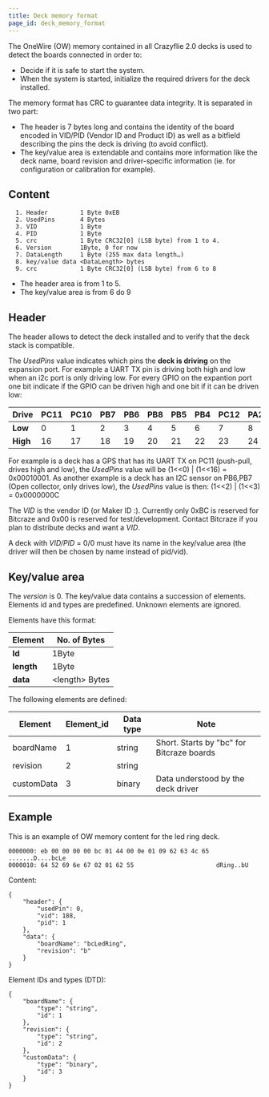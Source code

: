 ```yaml
---
title: Deck memory format
page_id: deck_memory_format 
---
```


The OneWire (OW) memory contained in all Crazyflie 2.0 decks is used to
detect the boards connected in order to:

-   Decide if it is safe to start the system.
-   When the system is started, initialize the required drivers for the
    deck installed.

The memory format has CRC to guarantee data integrity. It is separated
in two part:

-   The header is 7 bytes long and contains the identity of the board
    encoded in VID/PID (Vendor ID and Product ID) as well as a bitfield
    describing the pins the deck is driving (to avoid conflict).
-   The key/value area is extendable and contains more information like
    the deck name, board revision and driver-specific information (ie.
    for configuration or calibration for example).

Content
-------

      1. Header         1 Byte 0xEB
      2. UsedPins       4 Bytes
      3. VID            1 Byte
      4. PID            1 Byte
      5. crc            1 Byte CRC32[0] (LSB byte) from 1 to 4.
      6. Version        1Byte, 0 for now
      7. DataLength     1 Byte (255 max data length…)
      8. key/value data <DataLength> bytes
      9. crc            1 Byte CRC32[0] (LSB byte) from 6 to 8

-   The header area is from 1 to 5.
-   The key/value area is from 6 do 9

Header
------

The header allows to detect the deck installed and to verify that the
deck stack is compatible.

The *UsedPins* value indicates which pins the **deck is driving** on the
expansion port. For example a UART TX pin is driving both high and low
when an i2c port is only driving low. For every GPIO on the expantion
port one bit indicate if the GPIO can be driven high and one bit if it
can be driven low:

|  Drive     | PC11  | PC10 |  PB7 |  PB6  | PB8  | PB5  | PB4  | PC12  | PA2  | PA3  | PA5  | PA6  | PA7 |  P0.11  | P0.12  | P0.08 |
|  ---------- |------| ------| -----| -----| -----| -----| -----| ------| -----| -----| -----| ----- |-----| -------| -------| -------|
|  **Low**   | 0      |1     | 2    | 3    | 4    | 5    | 6    | 7     | 8    | 9    | 10   | 11   | 12  |  13     | 14     | 15|
|  **High**  | 16     |17    | 18   | 19   | 20   | 21   | 22   | 23    | 24   | 25   | 26   | 27   | 28  |  29     | 31    |  31|

For example is a deck has a GPS that has its UART TX on PC11 (push-pull,
drives high and low), the *UsedPins* value will be (1\<\<0) \| (1\<\<16)
= 0x00010001. As another example is a deck has an I2C sensor on PB6,PB7
(Open collector, only drives low), the *UsedPins* value is then:
(1\<\<2) \| (1\<\<3) = 0x0000000C

The *VID* is the vendor ID (or Maker ID :). Currently only 0xBC is
reserved for Bitcraze and 0x00 is reserved for test/development. Contact
Bitcraze if you plan to distribute decks and want a *VID*.

A deck with *VID/PID* = 0/0 must have its name in the key/value area
(the driver will then be chosen by name instead of pid/vid).

Key/value area
--------------

The *version* is 0. The key/value data contains a succession of
elements. Elements id and types are predefined. Unknown elements are
ignored.

Elements have this format:

| **Element** | No. of Bytes |
| --- | --- |
| **Id**      | 1Byte|
| **length**  | 1Byte|
| **data**     |\<length\> Bytes|


The following elements are defined:

|  Element     | Element\_id  | Data type  | Note|
|  ------------| -------------| -----------| -------------------------------------------|
|  boardName   | 1            | string    |  Short. Starts by "bc" for Bitcraze boards|
|  revision    | 2            | string    |  |
|  customData  | 3            | binary    |  Data understood by the deck driver|

Example
-------

This is an example of OW memory content for the led ring deck.

    0000000: eb 00 00 00 00 bc 01 44 00 0e 01 09 62 63 4c 65  .......D....bcLe
    0000010: 64 52 69 6e 67 02 01 62 55                       dRing..bU

Content:

    {
        "header": {
            "usedPin": 0,
            "vid": 188,
            "pid": 1
        },
        "data": {
            "boardName": "bcLedRing",
            "revision": "b"
        }
    }

Element IDs and types (DTD):

    {
        "boardName": {
            "type": "string",
            "id": 1
        },
        "revision": {
            "type": "string",
            "id": 2
        },
        "customData": {
            "type": "binary",
            "id": 3
        }
    }
